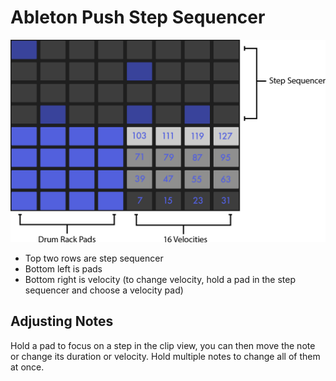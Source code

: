 # Ableton Push Step Sequencer

![Step Sequencer Layout](assets/ableton-push-step-sequencer-layout.png)

- Top two rows are step sequencer
- Bottom left is pads
- Bottom right is velocity (to change velocity, hold a pad in the step sequencer and choose a velocity pad)

## Adjusting Notes

Hold a pad to focus on a step in the clip view, you can then move the note or change its duration or velocity. Hold multiple notes to change all of them at once.
